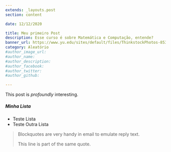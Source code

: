 ```yaml
---
extends: _layouts.post
section: content

date: 12/12/2020

title: Meu primeiro Post
description: Esse curso é sobre Matemática e Computação, entende?
banner_url: https://www.yu.edu/sites/default/files/ThinkstockPhotos-853673106.jpg
category: Aleatório
#author_image_url:
#author_name:
#author_description:
#author_facebook:
#author_twitter:
#author_github:

---
```


This post is *profoundly* interesting.

##### Minha Lista
* Teste Lista
* Teste Outra Lista

> Blockquotes are very handy in email to emulate reply text.
>
> This line is part of the same quote.
